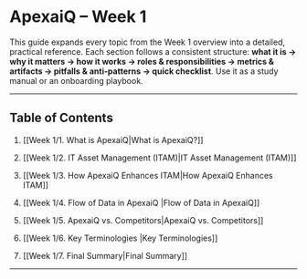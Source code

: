 # ApexaiQ – Week 1

This guide expands every topic from the Week 1 overview into a detailed, practical reference. Each section follows a consistent structure: **what it is → why it matters → how it works → roles & responsibilities → metrics & artifacts → pitfalls & anti‑patterns → quick checklist**. Use it as a study manual or an onboarding playbook.

---

## Table of Contents

1. [[Week 1/1. What is ApexaiQ|What is ApexaiQ?]]

2. [[Week 1/2. IT Asset Management (ITAM)|IT Asset Management (ITAM)]]

3. [[Week 1/3. How ApexaiQ Enhances ITAM|How ApexaiQ Enhances ITAM]]

4. [[Week 1/4. Flow of Data in ApexaiQ |Flow of Data in ApexaiQ]]

5. [[Week 1/5. ApexaiQ vs. Competitors|ApexaiQ vs. Competitors]]

6. [[Week 1/6. Key Terminologies |Key Terminologies]]

7. [[Week 1/7. Final Summary|Final Summary]]


---